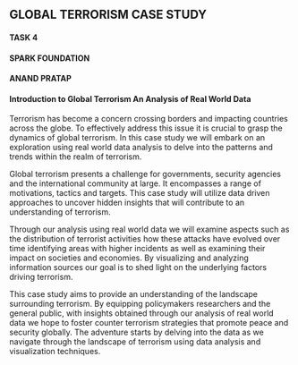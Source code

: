 ## GLOBAL TERRORISM CASE STUDY 

#### TASK 4

#### SPARK FOUNDATION

#### ANAND PRATAP
#### Introduction to Global Terrorism An Analysis of Real World Data

Terrorism has become a concern crossing borders and impacting countries across the globe. To effectively address this issue it is crucial to grasp the dynamics of global terrorism. In this case study we will embark on an exploration using real world data analysis to delve into the patterns and trends within the realm of terrorism.

Global terrorism presents a challenge for governments, security agencies and the international community at large. It encompasses a range of motivations, tactics and targets. This case study will utilize data driven approaches to uncover hidden insights that will contribute to an understanding of terrorism.

Through our analysis using real world data we will examine aspects such as the distribution of terrorist activities how these attacks have evolved over time identifying areas with higher incidents as well as examining their impact on societies and economies. By visualizing and analyzing information sources our goal is to shed light on the underlying factors driving terrorism.

This case study aims to provide an understanding of the landscape surrounding terrorism. By equipping policymakers researchers and the general public, with insights obtained through our analysis of real world data we hope to foster counter terrorism strategies that promote peace and security globally.
The adventure starts by delving into the data as we navigate through the landscape of terrorism using data analysis and visualization techniques.
